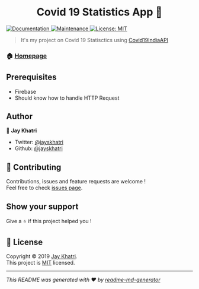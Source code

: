 <h1 align="center">Covid 19 Statistics App 👋</h1>
<p>
  <a href="https://github.com/jayskhatri/covid19-app#readme">
    <img alt="Documentation" src="https://img.shields.io/badge/documentation-yes-brightgreen.svg" target="_blank" />
  </a>
  <a href="https://github.com/jayskhatri/readme-md-generator/graphs/commit-activity">
    <img alt="Maintenance" src="https://img.shields.io/badge/Maintained%3F-yes-green.svg" target="_blank" />
  </a>
  <a href="https://github.com/jayskhatri/covid19-app/blob/master/LICENSE">
    <img alt="License: MIT" src="https://img.shields.io/badge/License-MIT-yellow.svg" target="_blank" />
  </a>
</p>

> It&#39;s my project on Covid 19 Statisctics using [Covid19IndiaAPI](https://github.com/covid19india/api)

### 🏠 [Homepage](https://github.com/jayskhatri/covid19-app)

## Prerequisites

- Firebase
- Should know how to handle HTTP Request

## Author

👤 **Jay Khatri**

* Twitter: [@jayskhatri](https://twitter.com/jayskhatri)
* Github: [@jayskhatri](https://github.com/jayskhatri)


## 🤝 Contributing

Contributions, issues and feature requests are welcome !<br />Feel free to check [issues page](https://github.com/jayskhatri/covid19-app/issues).

## Show your support

Give a ⭐️ if this project helped you !

## 📝 License

Copyright © 2019 [Jay Khatri](https://github.com/jayskhatri).<br />
This project is [MIT](https://github.com/jayskhatri/covid19-app/blob/master/LICENSE) licensed.

***
_This README was generated with ❤️ by [readme-md-generator](https://github.com/jayskhatri/readme-md-generator)_
